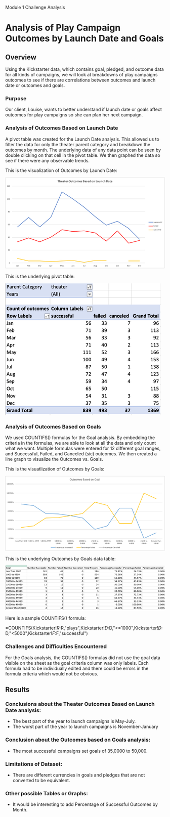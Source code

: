 Module 1 Challenge Analysis

# Analysis of Play Campaign Outcomes by Launch Date and Goals

## Overview 
Using the Kickstarter data, which contains goal, pledged, and outcome data for all kinds of campaigns, we will look at breakdowns of play campaigns outcomes to see if there are correlations between outcomes and launch date or outcomes and goals.

### Purpose
Our client, Louise, wants to better understand if launch date or goals affect outcomes for play campaigns so she can plan her next campaign.

### Analysis of Outcomes Based on Launch Date

A pivot table was created for the Launch Date analysis.  This allowed us to filter the data for only the theater parent category and breakdown the outcomes by month.  The underlying data of any data point can be seen by double clicking on that cell in the pivot table.  We then graphed the data so see if there were any observable trends.

This is the visualization of Outcomes by Launch Date:

<img src=/Resources/Theater_Outcomes_vs_Launch.png></img>

This is the underlying pivot table:

<img src=/Resources/Launch_Date_Pivot_Table.png></img>

### Analysis of Outcomes Based on Goals

We used COUNTIFS() formulas for the Goal analysis.  By embedding the criteria in the formulas, we are able to look at all the data and only count what we want.  Multiple formulas were entered for 12 different goal ranges, and Successful, Failed, and Canceled (sic) outcomes.  We then created a line graph to visualize the Outcomes vs. Goals.

This is the visuatlization of Outcomes by Goals:

<img src=/Resources/Outcomes_vs_Goals.png></img>

This is the underlying Outcomes by Goals data table:

<img src=/Resources/Goal_Outcome_Table.png></img>

Here is a sample COUNTIFS() formula:

=COUNTIFS(Kickstarter!$R:$R,"plays",Kickstarter!$D:$D,">=1000",Kickstarter!$D:$D,"<5000",Kickstarter!$F:$F,"successful")

### Challenges and Difficulties Encountered

For the Goals analysis, the COUNTIFS() formulas did not use the goal data visible on the sheet as the goal criteria column was only labels.  Each formula had to be individually edited and there could be errors in the formula criteria which would not be obvious.

## Results
### Conclusions about the Theater Outcomes Based on Launch Date analysis:
- The best part of the year to launch campaigns is May-July.  
- The worst part of the year to launch campaigns is November-January

### Conclusion about the Outcomes based on Goals analysis:
- The most successful campaigns set goals of 35,0000 to 50,000.

### Limitations of Dataset:
- There are different currencies in goals and pledges that are not converted to be equivalent.

### Other possible Tables or Graphs:
- It would be interesting to add Percentage of Successful Outcomes by Month.
